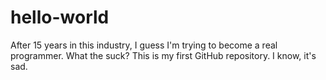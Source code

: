 # hello-world
After 15 years in this industry, I guess I'm trying to become a real programmer.  What the suck?
This is my first GitHub repository.  I know, it's sad.
